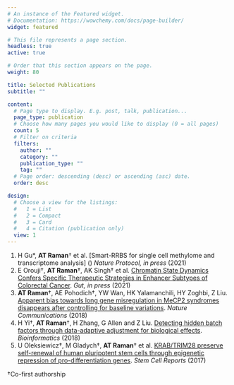 ```yaml
---
# An instance of the Featured widget.
# Documentation: https://wowchemy.com/docs/page-builder/
widget: featured

# This file represents a page section.
headless: true
active: true

# Order that this section appears on the page.
weight: 80

title: Selected Publications
subtitle: ""

content:
  # Page type to display. E.g. post, talk, publication...
  page_type: publication
  # Choose how many pages you would like to display (0 = all pages)
  count: 5
  # Filter on criteria
  filters:
    author: ""
    category: ""
    publication_type: ""
    tag: ""
  # Page order: descending (desc) or ascending (asc) date.
  order: desc

design:
  # Choose a view for the listings:
  #   1 = List
  #   2 = Compact
  #   3 = Card
  #   4 = Citation (publication only)
  view: 1
---
```

1. H Gu*, **AT Raman**† et al. [Smart-RRBS for single cell methylome and transcriptome analysis] () *Nature Protocol, in press* (2021)
2. E Orouji†, **AT Raman**†, AK Singh† et al. [Chromatin State Dynamics Confers Specific Therapeutic Strategies in Enhancer Subtypes of Colorectal Cancer](https://doi.org/10.1101/2020.09.04.283838). *Gut, in press* (2021)
3. **AT Raman**†, AE Pohodich†, YW Wan, HK Yalamanchili, HY Zoghbi, Z Liu. [Apparent bias towards long gene misregulation in MeCP2 syndromes disappears after controlling for baseline variations](https://www.nature.com/articles/s41467-018-05627-1). *Nature Communications* (2018)
4. H Yi†, **AT Raman**†, H Zhang, G Allen and Z Liu. [Detecting hidden batch factors through data-adaptive adjustment for biological effects](https://doi.org/10.1093/bioinformatics/btx635). *Bioinformatics* (2018)
5. U Oleksiewicz†, M Gladych†, **AT Raman**† et al. [KRAB/TRIM28 preserve self-renewal of human pluripotent stem cells through epigenetic repression of pro-differentiation genes](https://linkinghub.elsevier.com/retrieve/pii/S2213671117304861). *Stem Cell Reports* (2017)

†Co-first authorship